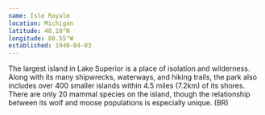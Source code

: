 ```yaml
---
name: Isle Royale
location: Michigan
latitude: 48.10°N
longitude: 88.55°W
established: 1940-04-03
---
```


The largest island in Lake Superior is a place of isolation and wilderness. Along with its many shipwrecks, waterways, and hiking trails, the park also includes over 400 smaller islands within 4.5 miles (7.2km) of its shores. There are only 20 mammal species on the island, though the relationship between its wolf and moose populations is especially unique. (BR)
